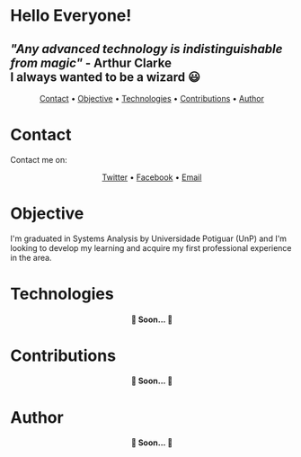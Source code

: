 # Hello Everyone!

## <i>"Any advanced technology is indistinguishable from magic"</i> - Arthur Clarke </br> I always wanted to be a wizard 😃

<p align="center">
 <a href="#contact">Contact</a> •
 <a href="#objective">Objective</a> •
 <a href="#technologies">Technologies</a> • 
 <a href="#contributions">Contributions</a> • 
 <a href="#author">Author</a>
</p>

# Contact
<p>Contact me on:</p>
<p align="center">
 <a href="https://www.facebook.com/iranf2/">Twitter</a> •
 <a href="https://twitter.com/jiffilho/">Facebook</a> •
 <a href="iran_filho@yahoo.com.br">Email</a>
</p>

# Objective
<p>I'm graduated in Systems Analysis by Universidade Potiguar (UnP) and I'm looking to develop my learning and acquire my first professional experience in the area.</p>

# Technologies
<h4 align="center"> 
	🚧  Soon...  🚧
</h4>

# Contributions
<h4 align="center"> 
	🚧  Soon...  🚧
</h4>

# Author
<h4 align="center"> 
	🚧  Soon...  🚧
</h4>

